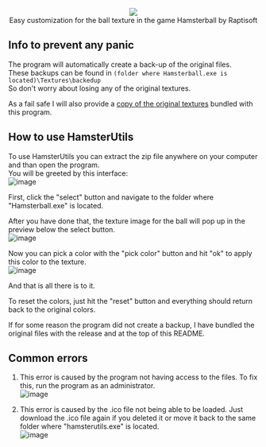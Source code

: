 <p align="center">
  <img src="https://github.com/Doonguin/HamsterUtils/assets/98739915/ca2c8343-e225-4274-863f-3c620d43faae"/> <br>
  Easy customization for the ball texture in the game Hamsterball by Raptisoft
</p>  
  
## Info to prevent any panic
The program will automatically create a back-up of the original files.  
These backups can be found in ``(folder where Hamsterball.exe is located)\Textures\backedup``  
So don't worry about losing any of the original textures.  
  
As a fail safe I will also provide a [copy of the original textures](https://github.com/Doonguin/HamsterUtils/files/11642068/backup_original_ball.zip) bundled with this program.  

## How to use HamsterUtils
To use HamsterUtils you can extract the zip file anywhere on your computer and than open the program.  
You will be greeted by this interface:  
![image](https://github.com/Doonguin/HamsterUtils/assets/98739915/832c0fb0-386c-4528-a624-6aa73b6a61e4)
  
First, click the "select" button and navigate to the folder where "Hamsterball.exe" is located.  
  
After you have done that, the texture image for the ball will pop up in the preview below the select button.  
![image](https://github.com/Doonguin/HamsterUtils/assets/98739915/fcb4c90e-ef02-40f5-b73d-b7f5a4bcd6e3)
  
Now you can pick a color with the "pick color" button and hit "ok" to apply this color to the texture.  
![image](https://github.com/Doonguin/HamsterUtils/assets/98739915/59e89c1d-c544-4a8f-8719-f9710cc089a3)
  
And that is all there is to it.  
  
To reset the colors, just hit the "reset" button and everything should return back to the original colors.  
  
If for some reason the program did not create a backup, I have bundled the original files with the release and at the top of this README.  
  
## Common errors
1. This error is caused by the program not having access to the files. To fix this, run the program as an administrator.  
![image](https://github.com/Doonguin/HamsterUtils/assets/98739915/e45d990f-6bcc-452b-9cc4-c41e6be6e9f1)  
  
2. This error is caused by the .ico file not being able to be loaded. Just download the .ico file again if you deleted it or move it back to the same folder where "hamsterutils.exe" is located.  
![image](https://github.com/Doonguin/HamsterUtils/assets/98739915/87b69169-cf34-4b38-864c-126ab571ec6a)  
